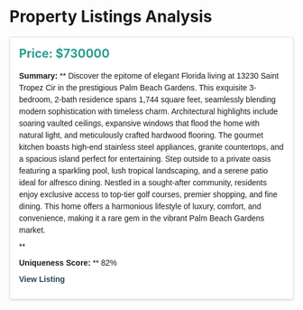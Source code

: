 
<style>
.property-card {
  border: 1px solid #ddd;
  border-radius: 4px;
  padding: 16px;
  margin-bottom: 16px;
  box-shadow: 0 2px 4px rgba(0,0,0,0.1);
  background-color: #fff;
}
.property-card h2 {
  margin-top: 0;
  font-size: 1.5em;
  color: #2a9d8f;
}
.property-card p {
  margin: 8px 0;
  line-height: 1.5;
  font-family: Arial, sans-serif;
}
.property-card a {
  color: #264653;
  text-decoration: none;
  font-weight: bold;
}
</style>

# Property Listings Analysis


<div class="property-card">
  <h2>Price: $730000</h2>
  <p><strong>Summary:</strong> **  
Discover the epitome of elegant Florida living at 13230 Saint Tropez Cir in the prestigious Palm Beach Gardens. This exquisite 3-bedroom, 2-bath residence spans 1,744 square feet, seamlessly blending modern sophistication with timeless charm. Architectural highlights include soaring vaulted ceilings, expansive windows that flood the home with natural light, and meticulously crafted hardwood flooring. The gourmet kitchen boasts high-end stainless steel appliances, granite countertops, and a spacious island perfect for entertaining. Step outside to a private oasis featuring a sparkling pool, lush tropical landscaping, and a serene patio ideal for alfresco dining. Nestled in a sought-after community, residents enjoy exclusive access to top-tier golf courses, premier shopping, and fine dining. This home offers a harmonious lifestyle of luxury, comfort, and convenience, making it a rare gem in the vibrant Palm Beach Gardens market.

**</p>
  <p><strong>Uniqueness Score:</strong> **  
82%</p>
  <p><a href="https://www.zillow.com/homedetails/13230-Saint-Tropez-Cir-Palm-Beach-Gardens-FL-33410/46674097_zpid/" target="_blank">View Listing</a></p>
</div>
